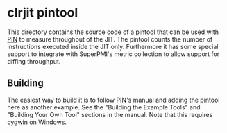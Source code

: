 # clrjit pintool

This directory contains the source code of a pintool that can be used with
[PIN](https://www.intel.com/content/www/us/en/developer/articles/tool/pin-a-dynamic-binary-instrumentation-tool.html)
to measure throughput of the JIT. The pintool counts the number of instructions
executed inside the JIT only. Furthermore it has some special support to
integrate with SuperPMI's metric collection to allow support for diffing
throughput.

## Building
The easiest way to build it is to follow PIN's manual and adding the pintool
here as another example. See the "Building the Example Tools" and "Building Your
Own Tool" sections in the manual.
Note that this requires cygwin on Windows.
